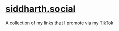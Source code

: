 # [siddharth.social](https://siddharth.social)
A collection of my links that I promote via my [TikTok](https://www.tiktok.com/@siddharthduggal_)
